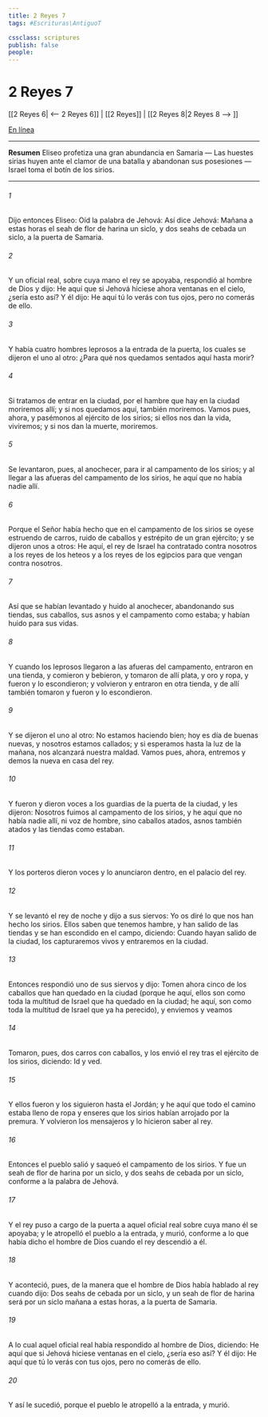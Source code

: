 ```yaml
---
title: 2 Reyes 7
tags: #Escrituras\AntiguoT

cssclass: scriptures
publish: false
people:
---
```


# 2 Reyes 7
[[2 Reyes 6| <-- 2 Reyes 6]] | [[2 Reyes]] | [[2 Reyes 8|2 Reyes 8 --> ]]

[En línea](https://churchofjesuschrist.org/study/scriptures/ot/2-kgs/7?lang=spa)

---
__Resumen__
Eliseo profetiza una gran abundancia en Samaria — Las huestes sirias huyen ante el clamor de una batalla y abandonan sus posesiones — Israel toma el botín de los sirios.

---
###### 1 
Dijo entonces Eliseo: Oíd la palabra de Jehová: Así dice Jehová: Mañana a estas horas  el seah de flor de harina un siclo, y dos seahs de cebada un siclo, a la puerta de Samaria.

###### 2 
Y un oficial real, sobre cuya mano el rey se apoyaba, respondió al hombre de Dios y dijo: He aquí que si Jehová hiciese ahora ventanas en el cielo, ¿sería esto así? Y él dijo: He aquí tú lo verás con tus ojos, pero no comerás de ello.

###### 3 
Y había cuatro hombres leprosos a la entrada de la puerta, los cuales se dijeron el uno al otro: ¿Para qué nos quedamos sentados aquí hasta morir?

###### 4 
Si tratamos de entrar en la ciudad, por el hambre que hay en la ciudad moriremos allí; y si nos quedamos aquí, también moriremos. Vamos pues, ahora, y pasémonos al ejército de los sirios; si ellos nos dan la vida, viviremos; y si nos dan la muerte, moriremos.

###### 5 
Se levantaron, pues, al anochecer, para ir al campamento de los sirios; y al llegar a las afueras del campamento de los sirios, he aquí que no había nadie allí.

###### 6 
Porque el Señor había hecho que en el campamento de los sirios se oyese estruendo de carros, ruido de caballos y estrépito de un gran ejército; y se dijeron unos a otros: He aquí, el rey de Israel ha contratado contra nosotros a los reyes de los heteos y a los reyes de los egipcios para que vengan contra nosotros.

###### 7 
Así que se habían levantado y huido al anochecer, abandonando sus tiendas, sus caballos, sus asnos y el campamento como estaba; y habían huido para  sus vidas.

###### 8 
Y cuando los leprosos llegaron a las afueras del campamento, entraron en una tienda, y comieron y bebieron, y tomaron de allí plata, y oro y ropa, y fueron y lo escondieron; y volvieron y entraron en otra tienda, y de allí también tomaron  y fueron y lo escondieron.

###### 9 
Y se dijeron el uno al otro: No estamos haciendo bien; hoy es día de buenas nuevas, y nosotros estamos callados; y si esperamos hasta la luz de la mañana, nos alcanzará nuestra maldad. Vamos pues, ahora, entremos y demos la nueva en casa del rey.

###### 10 
Y fueron y dieron voces a los guardias de la puerta de la ciudad, y les dijeron: Nosotros fuimos al campamento de los sirios, y he aquí que no había nadie allí, ni voz de hombre, sino caballos atados, asnos también atados y las tiendas como estaban.

###### 11 
Y los porteros dieron voces y lo anunciaron dentro, en el palacio del rey.

###### 12 
Y se levantó el rey de noche y dijo a sus siervos: Yo os diré lo que nos han hecho los sirios. Ellos saben que tenemos hambre, y han salido de las tiendas y se han escondido en el campo, diciendo: Cuando hayan salido de la ciudad, los capturaremos vivos y entraremos en la ciudad.

###### 13 
Entonces respondió uno de sus siervos y dijo: Tomen ahora cinco de los caballos que han quedado en la ciudad (porque he aquí, ellos son como toda la multitud de Israel que ha quedado en la ciudad; he aquí, son como toda la multitud de Israel que ya ha perecido), y enviemos y veamos 

###### 14 
Tomaron, pues, dos carros con caballos, y los envió el rey tras el ejército de los sirios, diciendo: Id y ved.

###### 15 
Y ellos fueron y los siguieron hasta el Jordán; y he aquí que todo el camino estaba lleno de ropa y enseres que los sirios habían arrojado por la premura. Y volvieron los mensajeros y lo hicieron saber al rey.

###### 16 
Entonces el pueblo salió y saqueó el campamento de los sirios. Y fue  un seah de flor de harina por un siclo, y dos seahs de cebada por un siclo, conforme a la palabra de Jehová.

###### 17 
Y el rey puso a cargo de la puerta a aquel oficial real sobre cuya mano él se apoyaba; y le atropelló el pueblo a la entrada, y murió, conforme a lo que había dicho el hombre de Dios cuando el rey descendió a él.

###### 18 
Y aconteció, pues, de la manera que el hombre de Dios había hablado al rey cuando dijo: Dos seahs de cebada por un siclo, y un seah de flor de harina será  por un siclo mañana a estas horas, a la puerta de Samaria.

###### 19 
A lo cual aquel oficial real había respondido al hombre de Dios, diciendo: He aquí que si Jehová hiciese ventanas en el cielo, ¿sería eso así? Y él dijo: He aquí que tú lo verás con tus ojos, pero no comerás de ello.

###### 20 
Y así le sucedió, porque el pueblo le atropelló a la entrada, y murió.

